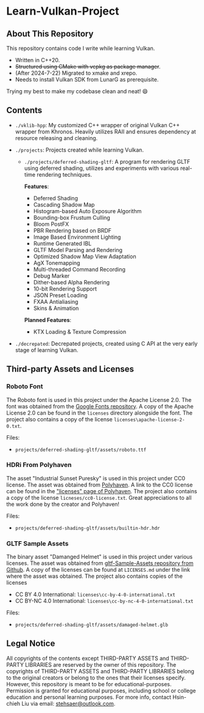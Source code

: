 # Learn-Vulkan-Project

## About This Repository

This repository contains code I write while learning Vulkan.

- Written in C++20.
- ~~Structured using CMake with vcpkg as package manager~~.
- (After 2024-7-22) Migrated to xmake and xrepo.
- Needs to install Vulkan SDK from LunarG as prerequisite.

Trying my best to make my codebase clean and neat! :smile:

## Contents

- `./vklib-hpp`: My customized C++ wrapper of original Vulkan C++ wrapper from Khronos. Heavily utilizes RAII and ensures dependency at resource releasing and cleaning.

- `./projects`: Projects created while learning Vulkan.

  - `./projects/deferred-shading-gltf`: A program for rendering GLTF using deferred shading, utilizes and experiments with various real-time rendering techniques.

    **Features**:

    - Deferred Shading
    - Cascading Shadow Map
    - Histogram-based Auto Exposure Algorithm
    - Bounding-box Frustum Culling
    - Bloom PostFX
    - PBR Rendering based on BRDF
    - Image Based Environment Lighting
    - Runtime Generated IBL
    - GLTF Model Parsing and Rendering
    - Optimized Shadow Map View Adaptation
    - AgX Tonemapping
    - Multi-threaded Command Recording
    - Debug Marker
    - Dither-based Alpha Rendering
    - 10-bit Rendering Support
    - JSON Preset Loading
    - FXAA Antialiasing
    - Skins & Animation

    **Planned Features**:

    - KTX Loading & Texture Compression

- `./decrepated`: Decrepated projects, created using C API at the very early stage of learning Vulkan.

## Third-party Assets and Licenses

### Roboto Font

The Roboto font is used in this project under the Apache License 2.0. The font was obtained from the [Google Fonts repository](https://github.com/googlefonts/roboto/releases). A copy of the Apache License 2.0 can be found in the `licenses` directory alongside the font. The project also contains a copy of the license `licenses\apache-license-2-0.txt`.

Files:

- `projects/deferred-shading-gltf/assets/roboto.ttf`

### HDRi From Polyhaven

The asset "Industrial Sunset Puresky" is used in this project under CC0 license. The asset was obtained from [Polyhaven](https://polyhaven.com/a/industrial_sunset_puresky). A link to the CC0 license can be found in the ["licenses" page of Polyhaven](https://polyhaven.com/license). The project also contains a copy of the license `licneses/cc0-license.txt`. Great appreciations to all the work done by the creator and Polyhaven!

Files:

- `projects/deferred-shading-gltf/assets/builtin-hdr.hdr`

### GLTF Sample Assets

The binary asset "Damanged Helmet" is used in this project under various licenses. The asset was obtained from [gltf-Sample-Assets repository from Github](https://github.com/KhronosGroup/glTF-Sample-Assets/tree/main/Models/DamagedHelmet). A copy of the licenses can be found at `LICENSES.md` under the link where the asset was obtained. The project also contains copies of the licenses

- CC BY 4.0 International: `licenses\cc-by-4-0-international.txt`
- CC BY-NC 4.0 International: `licenses\cc-by-nc-4-0-international.txt`

Files:

- `projects/deferred-shading-gltf/assets/damaged-helmet.glb`

## Legal Notice

All copyrights of the contents except THIRD-PARTY ASSETS and THIRD-PARTY LIBRARIES are reserved by the owner of this repository. The copyrights of THIRD-PARTY ASSETS and THIRD-PARTY LIBRARIES belong to the original creators or belong to the ones that their licenses specify. However, this repository is meant to be for educational-purposes. Permission is granted for educational purposes, including school or college education and personal learning purposes. For more info, contact Hsin-chieh Liu via email: <stehsaer@outlook.com>.
